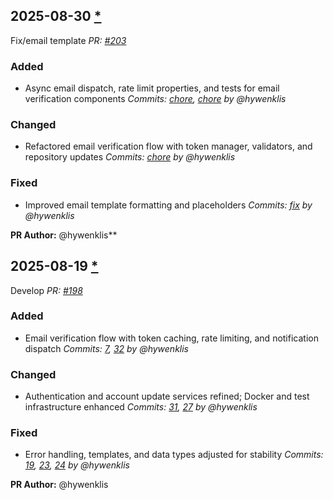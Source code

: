 ## 2025-08-30 [*](https://github.com/hywenklis/buddy-api/pull/203)

Fix/email template
*PR: [#203](https://github.com/hywenklis/buddy-api/pull/203)*

### Added
- Async email dispatch, rate limit properties, and tests for email verification components
  *Commits: [chore](https://github.com/hywenklis/buddy-api/commit/chore), [chore](https://github.com/hywenklis/buddy-api/commit/chore) by @hywenklis*

### Changed
- Refactored email verification flow with token manager, validators, and repository updates
  *Commits: [chore](https://github.com/hywenklis/buddy-api/commit/chore) by @hywenklis*

### Fixed
- Improved email template formatting and placeholders
  *Commits: [fix](https://github.com/hywenklis/buddy-api/commit/fix) by @hywenklis*

**PR Author:** @hywenklis**

## 2025-08-19 [*](https://github.com/hywenklis/buddy-api/pull/198)

Develop
*PR: [#198](https://github.com/hywenklis/buddy-api/pull/198)*

### Added
- Email verification flow with token caching, rate limiting, and notification dispatch
  *Commits: [7](https://github.com/hywenklis/buddy-api/commit/7), [32](https://github.com/hywenklis/buddy-api/commit/32) by @hywenklis*

### Changed
- Authentication and account update services refined; Docker and test infrastructure enhanced
  *Commits: [31](https://github.com/hywenklis/buddy-api/commit/31), [27](https://github.com/hywenklis/buddy-api/commit/27) by @hywenklis*

### Fixed
- Error handling, templates, and data types adjusted for stability
  *Commits: [19](https://github.com/hywenklis/buddy-api/commit/19), [23](https://github.com/hywenklis/buddy-api/commit/23), [24](https://github.com/hywenklis/buddy-api/commit/24) by @hywenklis*

**PR Author:** @hywenklis
